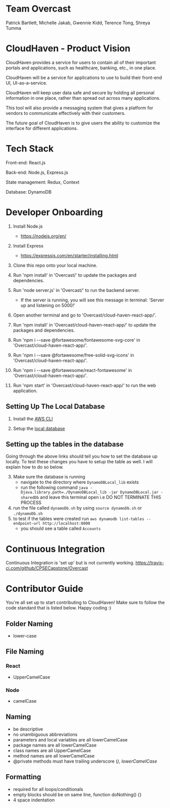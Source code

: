 # Team Overcast
Patrick Bartlett, Michelle Jakab, Gwennie Kidd, Terence Tong, Shreya Tumma

# CloudHaven - Product Vision
CloudHaven provides a service for users to contain all of their important portals and applications, such as healthcare, banking, etc., in one place. 

CloudHaven will be a service for applications to use to build their front-end UI, UI-as-a-service.

CloudHaven will keep user data safe and secure by holding all personal information in one place, rather than spread out across many applications. 

This tool will also provide a messaging system that gives a platform for vendors to communicate effectively with their customers.

The future goal of CloudHaven is to give users the ability to customize the interface for different applications.

# Tech Stack
Front-end: React.js 

Back-end: Node.js, Express.js 

State management: Redux, Context 

Database: DynamoDB

# Developer Onboarding
1. Install Node.js 
    - https://nodejs.org/en/

2. Install Express
    - https://expressjs.com/en/starter/installing.html

3. Clone this repo onto your local machine.

4. Run 'npm install' in 'Overcast/' to update the packages and dependencies.

5. Run 'node server.js' in 'Overcast/' to run the backend server.
    - If the server is running, you will see this message in terminal:
    'Server up and listening on 5000!'

6. Open another terminal and go to 'Overcast/cloud-haven-react-app/'.

6. Run 'npm install' in 'Overcast/cloud-haven-react-app/' to update the packages and dependencies.

7. Run 'npm i --save @fortawesome/fontawesome-svg-core' in 'Overcast/cloud-haven-react-app/'.

8. Run 'npm i --save @fortawesome/free-solid-svg-icons' in 'Overcast/cloud-haven-react-app/'.

9. Run 'npm i --save @fortawesome/react-fontawesome' in 'Overcast/cloud-haven-react-app/'.
    
10. Run 'npm start' in 'Overcast/cloud-haven-react-app/' to run the web application.

## Setting Up The Local Database
1. Install the [AWS CLI](https://docs.aws.amazon.com/cli/latest/userguide/install-cliv2-mac.html#cliv2-mac-install-cmd)

2. Setup the [local database](https://docs.aws.amazon.com/amazondynamodb/latest/developerguide/DynamoDBLocal.DownloadingAndRunning.html)

## Setting up the tables in the database
Going through the above links should tell you how to set the database up locally. To test these changes you have to setup the table as well. I will explain how to do so below.

3. Make sure the database is running
    - navigate to the directory where `DynamoDBLocal_lib` exists
    - run the following command `java -Djava.library.path=./DynamoDBLocal_lib -jar DynamoDBLocal.jar -sharedDb` and leave this terminal open i.e DO NOT TERMINATE THIS PROCESS
4. run the file called `dynamoDb.sh` by using `source dynamoDb.sh` or `./dynamoDb.sh`
5. to test if the tables were created run `aws dynamodb list-tables --endpoint-url http://localhost:8000`
    - you should see a table called `Accounts` 
    
# Continuous Integration

Continuous Integration is 'set up' but is not currently working.
https://travis-ci.com/github/CPSECapstone/Overcast
    
# Contributor Guide
You're all set up to start contributing to CloudHaven! Make sure to follow the code standard that is listed below. Happy coding :)

## Folder Naming
- lower-case
## File Naming
### React
- UpperCamelCase
### Node
- camelCase

## Naming
- be descriptive
- no unambiguous abbreviations
- parameters and local variables are all lowerCamelCase
- package names are all lowerCamelCase
- class names are all UpperCamelCase
- method names are all lowerCamelCase
- @private methods must have trailing underscore (_), lowerCamelCase_

## Formatting
- required for all loops/conditionals
- empty blocks should be on same line, function doNothing() {}
- 4 space indentation

